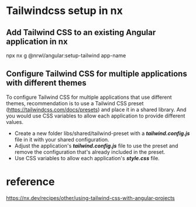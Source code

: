 # Tailwindcss setup in nx

## Add Tailwind CSS to an existing Angular application in nx
npx nx g @nrwl/angular:setup-tailwind app-name

## Configure Tailwind CSS for multiple applications with different themes
To configure Tailwind CSS for multiple applications that use different themes, recommendation is to use a Tailwind CSS preset (https://tailwindcss.com/docs/presets) and place it in a shared library.
And you would use CSS variables to allow each application to provide different values.

- Create a new folder libs/shared/tailwind-preset with a ***tailwind.config.js*** file in it with your shared configuration.
- Adjust the application's ***tailwind.config.js*** file to use the preset and remove the configuration that's already included in the preset.
-   Use CSS variables to allow each application's ***style.css*** file.

# reference
https://nx.dev/recipes/other/using-tailwind-css-with-angular-projects

